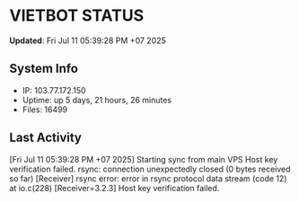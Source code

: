 # VIETBOT STATUS
**Updated**: Fri Jul 11 05:39:28 PM +07 2025

## System Info
- IP: 103.77.172.150
- Uptime: up 5 days, 21 hours, 26 minutes
- Files: 16499

## Last Activity
[Fri Jul 11 05:39:28 PM +07 2025] Starting sync from main VPS
Host key verification failed.
rsync: connection unexpectedly closed (0 bytes received so far) [Receiver]
rsync error: error in rsync protocol data stream (code 12) at io.c(228) [Receiver=3.2.3]
Host key verification failed.
